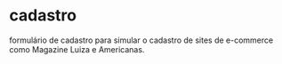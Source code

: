 # cadastro
formulário de cadastro para simular o cadastro de sites de e-commerce como Magazine Luiza e Americanas.
